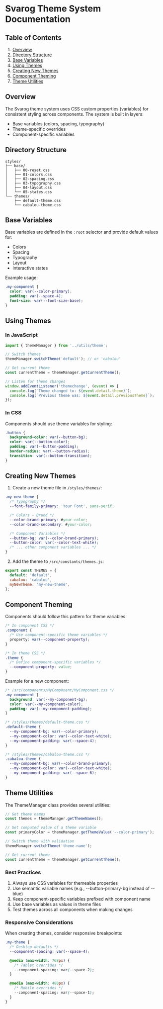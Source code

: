# Svarog Theme System Documentation

## Table of Contents

1. [Overview](#overview)
2. [Directory Structure](#directory-structure)
3. [Base Variables](#base-variables)
4. [Using Themes](#using-themes)
5. [Creating New Themes](#creating-new-themes)
6. [Component Theming](#component-theming)
7. [Theme Utilities](#theme-utilities)

## Overview

The Svarog theme system uses CSS custom properties (variables) for consistent styling across components. The system is built in layers:

- Base variables (colors, spacing, typography)
- Theme-specific overrides
- Component-specific variables

## Directory Structure

```
styles/
├── base/
│   ├── 00-reset.css
│   ├── 01-colors.css
│   ├── 02-spacing.css
│   ├── 03-typography.css
│   ├── 04-layout.css
│   └── 05-states.css
└── themes/
    ├── default-theme.css
    └── cabalou-theme.css
```

## Base Variables

Base variables are defined in the `:root` selector and provide default values for:

- Colors
- Spacing
- Typography
- Layout
- Interactive states

Example usage:

```css
.my-component {
  color: var(--color-primary);
  padding: var(--space-4);
  font-size: var(--font-size-base);
}
```

## Using Themes

### In JavaScript

```javascript
import { themeManager } from '../utils/theme';

// Switch themes
themeManager.switchTheme('default'); // or 'cabalou'

// Get current theme
const currentTheme = themeManager.getCurrentTheme();

// Listen for theme changes
window.addEventListener('themechange', (event) => {
  console.log(`Theme changed to: ${event.detail.theme}`);
  console.log(`Previous theme was: ${event.detail.previousTheme}`);
});
```

### In CSS

Components should use theme variables for styling:

```css
.button {
  background-color: var(--button-bg);
  color: var(--button-color);
  padding: var(--button-padding);
  border-radius: var(--button-radius);
  transition: var(--button-transition);
}
```

## Creating New Themes

1. Create a new theme file in `/styles/themes/`:

```css
.my-new-theme {
  /* Typography */
  --font-family-primary: 'Your Font', sans-serif;

  /* Colors - Brand */
  --color-brand-primary: #your-color;
  --color-brand-secondary: #your-color;

  /* Component Variables */
  --button-bg: var(--color-brand-primary);
  --button-color: var(--color-text-white);
  /* ... other component variables ... */
}
```

2. Add the theme to `/src/constants/themes.js`:

```javascript
export const THEMES = {
  default: 'default',
  cabalou: 'cabalou',
  myNewTheme: 'my-new-theme',
};
```

## Component Theming

Components should follow this pattern for theme variables:

```css
/* In component CSS */
.component {
  /* Use component-specific theme variables */
  property: var(--component-property);
}

/* In theme CSS */
.theme {
  /* Define component-specific variables */
  --component-property: value;
}
```

Example for a new component:

```css
/* /src/components/MyComponent/MyComponent.css */
.my-component {
  background: var(--my-component-bg);
  color: var(--my-component-color);
  padding: var(--my-component-padding);
}

/* /styles/themes/default-theme.css */
.default-theme {
  --my-component-bg: var(--color-primary);
  --my-component-color: var(--color-text-white);
  --my-component-padding: var(--space-4);
}

/* /styles/themes/cabalou-theme.css */
.cabalou-theme {
  --my-component-bg: var(--color-brand-primary);
  --my-component-color: var(--color-text-white);
  --my-component-padding: var(--space-6);
}
```

## Theme Utilities

The ThemeManager class provides several utilities:

```javascript
// Get theme names
const themes = themeManager.getThemeNames();

// Get computed value of a theme variable
const primaryColor = themeManager.getThemeValue('--color-primary');

// Switch theme with validation
themeManager.switchTheme('theme-name');

// Get current theme
const currentTheme = themeManager.getCurrentTheme();
```

### Best Practices

1. Always use CSS variables for themeable properties
2. Use semantic variable names (e.g., --button-primary-bg instead of --blue)
3. Keep component-specific variables prefixed with component name
4. Use base variables as values in theme files
5. Test themes across all components when making changes

### Responsive Considerations

When creating themes, consider responsive breakpoints:

```css
.my-theme {
  /* Desktop defaults */
  --component-spacing: var(--space-4);

  @media (max-width: 768px) {
    /* Tablet overrides */
    --component-spacing: var(--space-2);
  }

  @media (max-width: 480px) {
    /* Mobile overrides */
    --component-spacing: var(--space-1);
  }
}
```
